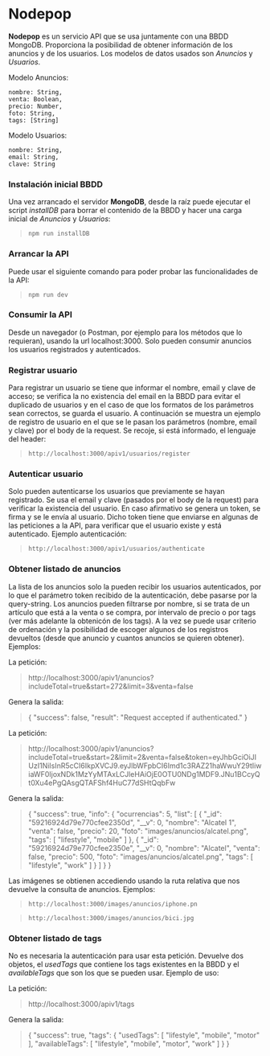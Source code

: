 # Nodepop

**Nodepop** es un servicio API que se usa juntamente con una BBDD MongoDB. Proporciona la posibilidad de obtener información de los anuncios y de los usuarios. Los modelos de datos usados son *Anuncios* y *Usuarios*.

Modelo Anuncios:

	nombre: String,
	venta: Boolean,
	precio: Number,
	foto: String,
	tags: [String]

Modelo Usuarios:

	nombre: String,
	email: String,
	clave: String



### Instalación inicial BBDD
Una vez arrancado el servidor **MongoDB**, desde la raíz puede ejecutar el script *installDB* para borrar el contenido de la BBDD y hacer una carga inicial de *Anuncios* y *Usuarios*:
> ```npm run installDB```



### Arrancar la API
Puede usar el siguiente comando para poder probar las funcionalidades de la API:
> ```npm run dev```


### Consumir la API
Desde un navegador (o Postman, por ejemplo para los métodos que lo requieran), usando la url localhost:3000. Solo pueden consumir anuncios los usuarios registrados y autenticados.

### Registrar usuario

Para registrar un usuario se tiene que informar el nombre, email y clave de acceso; se verifica la no existencia del email en la BBDD para evitar el duplicado de usuarios y en el caso de que los formatos de los parámetros sean correctos, se guarda el usuario. A continuación se muestra un ejemplo de registro de usuario en el que se le pasan los parámetros (nombre, email y clave) por el body de la request. Se recoje, si está informado, el lenguaje del header:

> ```http://localhost:3000/apiv1/usuarios/register```

### Autenticar usuario
Solo pueden autenticarse los usuarios que previamente se hayan registrado. Se usa el email y clave (pasados por el body de la request) para verificar la existencia del usuario. En caso afirmativo se genera un token, se firma y se le envía al usuario. Dicho token tiene que enviarse en algunas de las peticiones a la API, para verificar que el usuario existe y está autenticado. Ejemplo autenticación:

> ```http://localhost:3000/apiv1/usuarios/authenticate```

### Obtener listado de anuncios

La lista de los anuncios solo la pueden recibir los usuarios autenticados, por lo que el parámetro token recibido de la autenticación, debe pasarse por la query-string. Los anuncios pueden filtrarse por nombre, si se trata de un artículo que está a la venta o se compra, por intervalo de precio o por tags (ver más adelante la obtenicón de los tags). A la vez se puede usar criterio de ordenación y la posibilidad de escoger algunos de los registros devueltos (desde que anuncio y cuantos anuncios se quieren obtener). Ejemplos:

La petición:

> http://localhost:3000/apiv1/anuncios?includeTotal=true&start=272&limit=3&venta=false

Genera la salida:

> { "success": false, "result": "Request accepted if authenticated." }


La petición:

> http://localhost:3000/apiv1/anuncios?includeTotal=true&start=2&limit=2&venta=false&token=eyJhbGciOiJIUzI1NiIsInR5cCI6IkpXVCJ9.eyJlbWFpbCI6Imd1c3RAZ21haWwuY29tIiwiaWF0IjoxNDk1MzYyMTAxLCJleHAiOjE0OTU0NDg1MDF9.JNu1BCcyQt0Xu4ePgQAsgQTAFShf4HuC77dSHtQqbFw

Genera la salida:

> {
  "success": true,
  "info": {
    "ocurrencias": 5,
    "list": [
      {
        "_id": "59216924d79e770cfee2350d",
        "__v": 0,
        "nombre": "Alcatel 1",
        "venta": false,
        "precio": 20,
        "foto": "images/anuncios/alcatel.png",
        "tags": [
          "lifestyle",
          "mobile"
        ]
      },
      {
        "_id": "59216924d79e770cfee2350e",
        "__v": 0,
        "nombre": "Alcatel",
        "venta": false,
        "precio": 500,
        "foto": "images/anuncios/alcatel.png",
        "tags": [
          "lifestyle",
          "work"
        ]
      }
    ]
  }
}

Las imágenes se obtienen accediendo usando la ruta relativa que nos devuelve la consulta de anuncios. Ejemplos:

> ```http://localhost:3000/images/anuncios/iphone.pn```

> ```http://localhost:3000/images/anuncios/bici.jpg```

### Obtener listado de tags
No es necesaria la autenticación para usar esta petición. Devuelve dos objetos, el *usedTags* que contiene los tags existentes en la BBDD y el *availableTags* que son los que se pueden usar. Ejemplo de uso:

La petición:

> http://localhost:3000/apiv1/tags

Genera la salida:

> {
  "success": true,
  "tags": {
    "usedTags": [
      "lifestyle",
      "mobile",
      "motor"
    ],
    "availableTags": [
      "lifestyle",
      "mobile",
      "motor",
      "work"
    ]
  }
}

